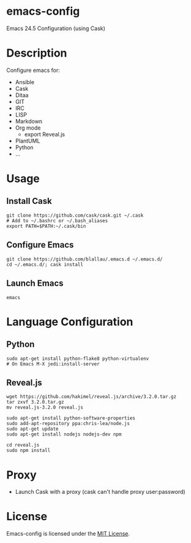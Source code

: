 # emacs-config

Emacs 24.5 Configuration (using Cask)

# Description

Configure emacs for:
 * Ansible
 * Cask
 * Ditaa
 * GIT
 * IRC
 * LISP
 * Markdown
 * Org mode
   * export Reveal.js
 * PlantUML
 * Python
 * ...

# Usage

## Install Cask

    git clone https://github.com/cask/cask.git ~/.cask
    # Add to ~/.bashrc or ~/.bash_aliases
    export PATH=$PATH:~/.cask/bin

## Configure Emacs

    git clone https://github.com/blallau/.emacs.d ~/.emacs.d/
    cd ~/.emacs.d/; cask install

## Launch Emacs

    emacs

# Language Configuration

## Python

    sudo apt-get install python-flake8 python-virtualenv
    # On Emacs M-X jedi:install-server

## Reveal.js

    wget https://github.com/hakimel/reveal.js/archive/3.2.0.tar.gz
    tar zxvf 3.2.0.tar.gz
    mv reveal.js-3.2.0 reveal.js

    sudo apt-get install python-software-properties
    sudo add-apt-repository ppa:chris-lea/node.js
    sudo apt-get update
    sudo apt-get install nodejs nodejs-dev npm

    cd reveal.js
    sudo npm install

# Proxy

 * Launch Cask with a proxy (cask can't handle proxy user:password)

# License

Emacs-config is licensed under the [MIT License](http://www.opensource.org/licenses/mit-license.php).
